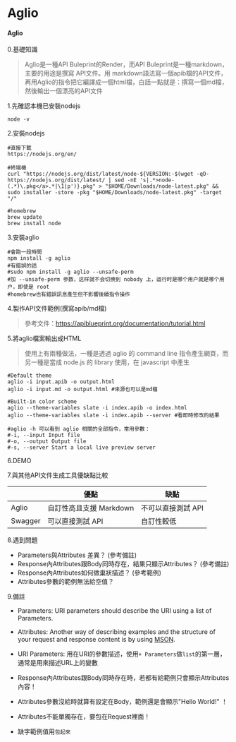 # Aglio
#### Aglio

0.基礎知識

> Aglio是一種API Buleprint的Render，而API Buleprint是一種markdown，主要的用途是撰寫 API文件。用 markdown語法寫一個apib檔的API文件，再用Aglio的指令把它編譯成一個html檔，白話一點就是：撰寫一個md檔，然後輸出一個漂亮的API文件

1.先確認本機已安裝nodejs

```shell=
node -v
```

2.安裝nodejs

```shell=
#直接下載
https://nodejs.org/en/

#終端機
curl "https://nodejs.org/dist/latest/node-${VERSION:-$(wget -qO- https://nodejs.org/dist/latest/ | sed -nE 's|.*>node-(.*)\.pkg</a>.*|\1|p')}.pkg" > "$HOME/Downloads/node-latest.pkg" && sudo installer -store -pkg "$HOME/Downloads/node-latest.pkg" -target "/"

#homebrew
brew update
brew install node
```

3.安裝aglio

```shell
#會跑一段時間
npm install -g aglio
#有錯誤的話
#sudo npm install -g aglio --unsafe-perm
#加 --unsafe-perm 参数，这样就不会切换到 nobody 上，运行时是哪个用户就是哪个用户，即使是 root
#homebrew也有錯誤訊息產生但不影響後續指令操作
```

4.製作API文件範例(撰寫apib/md檔)

> 參考文件：https://apiblueprint.org/documentation/tutorial.html

5.將aglio檔案輸出成HTML

> 使用上有兩種做法，一種是透過 aglio 的 command line 指令產生網頁，而另一種是當成 node.js 的 library 使用，在 javascript 中產生

```shell=
#Default theme
aglio -i input.apib -o output.html
aglio -i input.md -o output.html #來源也可以是md檔

#Built-in color scheme
aglio --theme-variables slate -i index.apib -o index.html
aglio --theme-variables slate -i index.apib --server #看即時修改的結果

#aglio -h 可以看到 aglio 相關的全部指令，常用參數：
#-i, --input Input file
#-o, --output Output file
#-s, --server Start a local live preview server
```

6.DEMO

7.與其他API文件生成工具優缺點比較

|         | 優點                    | 缺點               |
| ------- | ----------------------- | ------------------ |
| Aglio   | 自訂性高且支援 Markdown | 不可以直接測試 API |
| Swagger | 可以直接測試 API        | 自訂性較低         |

8.遇到問題

- Parameters與Attributes 差異？ (參考備註)
- Response內Attributes跟Body同時存在，結果只顯示Attributes？ (參考備註)
- Response內Attributes如何做巢狀描述？ (參考範例)
- Attributes參數的範例無法給空值？

9.備註

+ Parameters: URI parameters should describe the URI using a list of Parameters.

+ Attributes: Another way of describing examples and the structure of your request and response content is by using [MSON](https://github.com/apiaryio/mson#readme).

+ URI Parameters: 用在URI的參數描述，使用`+ Parameters`做`list`的第一層，通常是用來描述URL上的變數

+ Response內Attributes跟Body同時存在時，若都有給範例只會顯示Attributes內容！

+ Attributes參數沒給時就算有設定在Body，範例還是會顯示"Hello World!" ！

+ Attributes不能單獨存在，要包在Request裡面！

+ 缺字範例值用`包起來`
